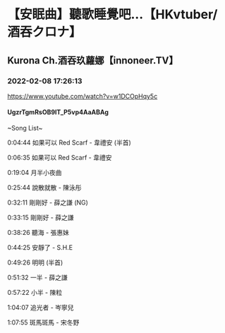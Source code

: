 # 【安眠曲】聽歌睡覺吧...【HKvtuber/酒吞クロナ】

## Kurona Ch.酒吞玖蘿娜【innoneer.TV】

### 2022-02-08 17:26:13

https://www.youtube.com/watch?v=w1DCOpHqy5c

#### UgzrTgmRsOB9lT_P5vp4AaABAg

~Song List~

0:04:44 如果可以 Red Scarf - 韋禮安 (半首)

0:06:35 如果可以 Red Scarf - 韋禮安

0:19:04 月半小夜曲

0:25:44 說散就散 - 陳泳彤

0:32:11 剛剛好 - 薛之謙 (NG)

0:33:15 剛剛好 - 薛之謙

0:38:26 聽海 - 張惠妹

0:44:25 安靜了 - S.H.E

0:49:26 明明 (半首)

0:51:32 一半 - 薛之謙

0:57:22 小半 - 陳粒

1:04:07 追光者 - 岑寧兒

1:07:55 斑馬斑馬 - 宋冬野


